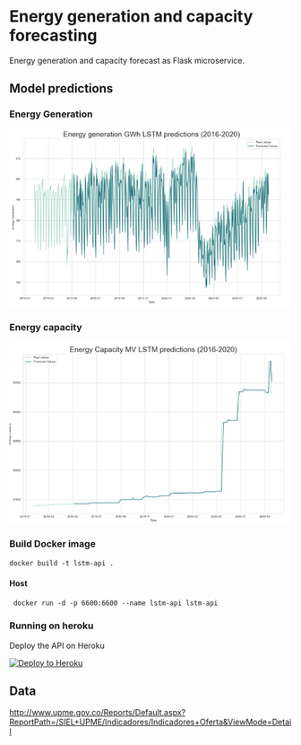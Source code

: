 # Energy generation and capacity forecasting

Energy generation and capacity forecast as Flask microservice.

## Model predictions

### Energy Generation
![LSTM prediction 1](notebooks/img/eg_lstm.PNG)

### Energy capacity
![LSTM prediction 2](notebooks/img/ec_lstm.PNG)


### Build Docker image

```
docker build -t lstm-api . 
```
#### Host

```
 docker run -d -p 6600:6600 --name lstm-api lstm-api
```

### Running on heroku

Deploy the API on Heroku

[![Deploy to Heroku](https://www.herokucdn.com/deploy/button.svg)](https://heroku.com/deploy)

## Data
http://www.upme.gov.co/Reports/Default.aspx?ReportPath=/SIEL+UPME/Indicadores/Indicadores+Oferta&ViewMode=Detail

